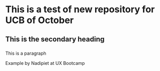 # This is a test of new repository for UCB of October
## This is the secondary heading
### 

This is a paragraph

Example by Nadipiet at UX Bootcamp
